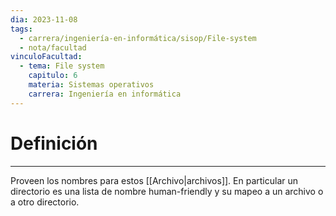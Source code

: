 ```yaml
---
dia: 2023-11-08
tags:
  - carrera/ingeniería-en-informática/sisop/File-system
  - nota/facultad
vinculoFacultad:
  - tema: File system
    capitulo: 6
    materia: Sistemas operativos
    carrera: Ingeniería en informática
---
```

# Definición
---
Proveen los nombres para estos [[Archivo|archivos]]. En particular un directorio es una lista de nombre human-friendly y su mapeo a un archivo o a otro directorio.